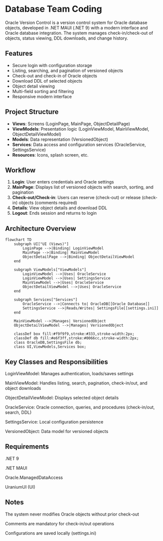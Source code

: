 # Database Team Coding

Oracle Version Control is a version control system for Oracle database objects, developed in .NET MAUI (.NET 9) with a modern interface and Oracle database integration. The system manages check-in/check-out of objects, status viewing, DDL downloads, and change history.

## Features
- Secure login with configuration storage
- Listing, searching, and pagination of versioned objects
- Check-out and check-in of Oracle objects
- Download DDL of selected objects
- Object detail viewing
- Multi-field sorting and filtering
- Responsive modern interface

## Project Structure
- **Views**: Screens (LoginPage, MainPage, ObjectDetailPage)
- **ViewModels**: Presentation logic (LoginViewModel, MainViewModel, ObjectDetailViewModel)
- **Models**: Data representation (VersionedObject)
- **Services**: Data access and configuration services (OracleService, SettingsService)
- **Resources**: Icons, splash screen, etc.

## Workflow
1. **Login**: User enters credentials and Oracle settings
2. **MainPage**: Displays list of versioned objects with search, sorting, and pagination
3. **Check-out/Check-in**: Users can reserve (check-out) or release (check-in) objects (comments required)
4. **Details**: View object details and download DDL
5. **Logout**: Ends session and returns to login

## Architecture Overview
```mermaid
flowchart TD
    subgraph UI["UI (Views)"]
        LoginPage -->|Binding| LoginViewModel
        MainPage -->|Binding| MainViewModel
        ObjectDetailPage -->|Binding| ObjectDetailViewModel
    end

    subgraph ViewModels["ViewModels"]
        LoginViewModel -->|Uses| OracleService
        LoginViewModel -->|Uses| SettingsService
        MainViewModel -->|Uses| OracleService
        ObjectDetailViewModel -->|Uses| OracleService
    end

    subgraph Services["Services"]
        OracleService -->|Connects to| OracleDB[[Oracle Database]]
        SettingsService -->|Reads/Writes| SettingsFile[[settings.ini]]
    end

    MainViewModel -->|Manages| VersionedObject
    ObjectDetailViewModel -->|Manages| VersionedObject

    classDef box fill:#f9f9f9,stroke:#333,stroke-width:2px;
    classDef db fill:#e6f3ff,stroke:#0066cc,stroke-width:2px;
    class OracleDB,SettingsFile db;
    class UI,ViewModels,Services box;
```

## Key Classes and Responsibilities
LoginViewModel: Manages authentication, loads/saves settings

MainViewModel: Handles listing, search, pagination, check-in/out, and object downloads

ObjectDetailViewModel: Displays selected object details

OracleService: Oracle connection, queries, and procedures (check-in/out, search, DDL)

SettingsService: Local configuration persistence

VersionedObject: Data model for versioned objects

## Requirements
.NET 9

.NET MAUI

Oracle.ManagedDataAccess

UraniumUI (UI)

## Notes
The system never modifies Oracle objects without prior check-out

Comments are mandatory for check-in/out operations

Configurations are saved locally (settings.ini)
